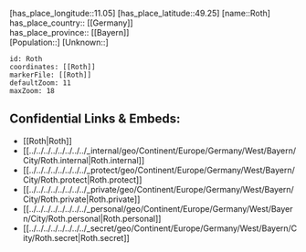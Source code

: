 ﻿---
location: [49.25,11.05] 
mapzoom: [7,12] 
mapmarker: city 
type: City
tags:
- geo/City


SpocWebEntityId: 33784
isDeleted: false
confidential: public

---
[has_place_longitude::11.05] 
[has_place_latitude::49.25] 
[name::Roth] 
has_place_country:: [[Germany]]  
has_place_province:: [[Bayern]]  
[Population::] 
[Unknown::] 


```leaflet
id: Roth
coordinates: [[Roth]] 
markerFile: [[Roth]] 
defaultZoom: 11 
maxZoom: 18
```


## Confidential Links & Embeds: 
- [[Roth|Roth]]  
- [[../../../../../../../../_internal/geo/Continent/Europe/Germany/West/Bayern/City/Roth.internal|Roth.internal]] 
- [[../../../../../../../../_protect/geo/Continent/Europe/Germany/West/Bayern/City/Roth.protect|Roth.protect]] 
- [[../../../../../../../../_private/geo/Continent/Europe/Germany/West/Bayern/City/Roth.private|Roth.private]] 
- [[../../../../../../../../_personal/geo/Continent/Europe/Germany/West/Bayern/City/Roth.personal|Roth.personal]] 
- [[../../../../../../../../_secret/geo/Continent/Europe/Germany/West/Bayern/City/Roth.secret|Roth.secret]] 
